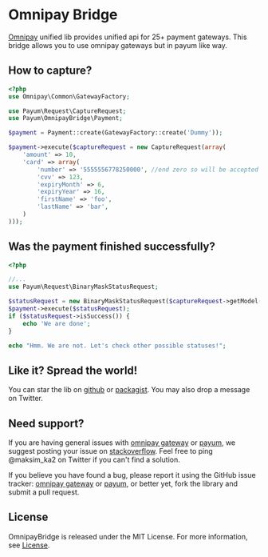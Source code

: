 Omnipay Bridge
==============

[Omnipay](https://github.com/adrianmacneil/omnipay) unified lib provides unified api for 25+ payment gateways.
This bridge allows you to use omnipay gateways but in payum like way.

## How to capture?

```php
<?php
use Omnipay\Common\GatewayFactory;

use Payum\Request\CaptureRequest;
use Payum\OmnipayBridge\Payment;

$payment = Payment::create(GatewayFactory::create('Dummy'));

$payment->execute($captureRequest = new CaptureRequest(array(
    'amount' => 10,
    'card' => array(
        'number' => '5555556778250000', //end zero so will be accepted
        'cvv' => 123,
        'expiryMonth' => 6,
        'expiryYear' => 16,
        'firstName' => 'foo',
        'lastName' => 'bar',
    )
)));
```

## Was the payment finished successfully?

```php
<?php

//...
use Payum\Request\BinaryMaskStatusRequest;

$statusRequest = new BinaryMaskStatusRequest($captureRequest->getModel());
$payment->execute($statusRequest);
if ($statusRequest->isSuccess()) {
    echo 'We are done';
}

echo "Hmm. We are not. Let's check other possible statuses!";
```

## Like it? Spread the world!

You can star the lib on [github](https://github.com/Payum/OmnipayBridge) or [packagist](https://packagist.org/packages/Payum/OmnipayBridge). You may also drop a message on Twitter.  

## Need support?

If you are having general issues with [omnipay gateway](https://github.com/Payum/OmnipayBridge) or [payum](https://github.com/Payum/Payum), we suggest posting your issue on [stackoverflow](http://stackoverflow.com/). Feel free to ping @maksim_ka2 on Twitter if you can't find a solution.

If you believe you have found a bug, please report it using the GitHub issue tracker: [omnipay gateway](https://github.com/Payum/OmnipayBridge/issues) or [payum](https://github.com/Payum/Payum/issues), or better yet, fork the library and submit a pull request.

## License

OmnipayBridge is released under the MIT License. For more information, see [License](LICENSE).